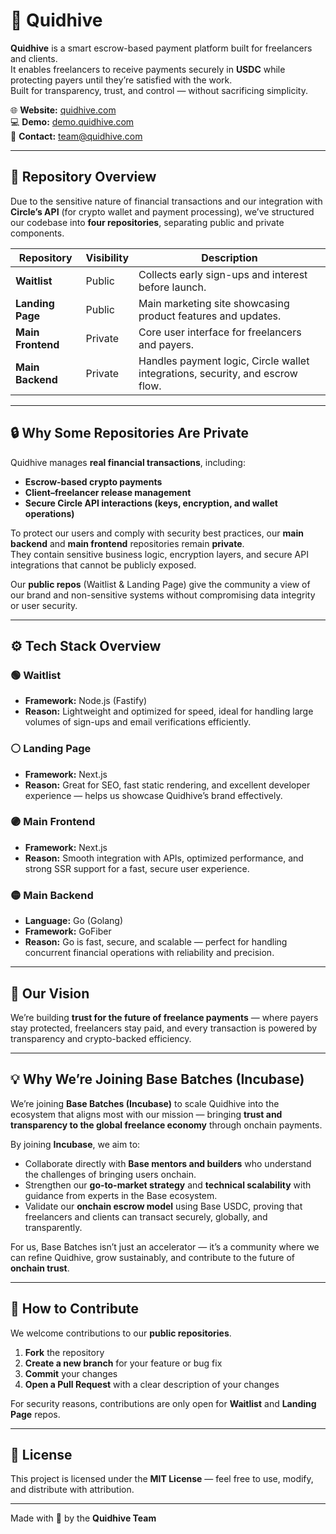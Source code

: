 # 🐝 Quidhive

**Quidhive** is a smart escrow-based payment platform built for freelancers and clients.  
It enables freelancers to receive payments securely in **USDC** while protecting payers until they’re satisfied with the work.  
Built for transparency, trust, and control — without sacrificing simplicity.

🌐 **Website:** [quidhive.com](https://quidhive.com)  
💻 **Demo:** [demo.quidhive.com](https://demo.quidhive.com)  
📧 **Contact:** team@quidhive.com

---

## 📂 Repository Overview

Due to the sensitive nature of financial transactions and our integration with **Circle’s API** (for crypto wallet and payment processing), we’ve structured our codebase into **four repositories**, separating public and private components.

| Repository | Visibility | Description |
|-------------|-------------|--------------|
| **Waitlist** | Public | Collects early sign-ups and interest before launch. |
| **Landing Page** | Public | Main marketing site showcasing product features and updates. |
| **Main Frontend** | Private | Core user interface for freelancers and payers. |
| **Main Backend** | Private | Handles payment logic, Circle wallet integrations, security, and escrow flow. |

---

## 🔒 Why Some Repositories Are Private

Quidhive manages **real financial transactions**, including:
- **Escrow-based crypto payments**
- **Client–freelancer release management**
- **Secure Circle API interactions (keys, encryption, and wallet operations)**

To protect our users and comply with security best practices, our **main backend** and **main frontend** repositories remain **private**.  
They contain sensitive business logic, encryption layers, and secure API integrations that cannot be publicly exposed.

Our **public repos** (Waitlist & Landing Page) give the community a view of our brand and non-sensitive systems without compromising data integrity or user security.

---

## ⚙️ Tech Stack Overview

### 🟢 **Waitlist**
- **Framework:** Node.js (Fastify)
- **Reason:** Lightweight and optimized for speed, ideal for handling large volumes of sign-ups and email verifications efficiently.

### ⚪ **Landing Page**
- **Framework:** Next.js
- **Reason:** Great for SEO, fast static rendering, and excellent developer experience — helps us showcase Quidhive’s brand effectively.

### 🟣 **Main Frontend**
- **Framework:** Next.js
- **Reason:** Smooth integration with APIs, optimized performance, and strong SSR support for a fast, secure user experience.

### 🟡 **Main Backend**
- **Language:** Go (Golang)  
- **Framework:** GoFiber  
- **Reason:** Go is fast, secure, and scalable — perfect for handling concurrent financial operations with reliability and precision.

---

## 🚀 Our Vision

We’re building **trust for the future of freelance payments** — where payers stay protected, freelancers stay paid, and every transaction is powered by transparency and crypto-backed efficiency.

---

## 💡 Why We’re Joining Base Batches (Incubase)

We’re joining **Base Batches (Incubase)** to scale Quidhive into the ecosystem that aligns most with our mission — bringing **trust and transparency to the global freelance economy** through onchain payments.

By joining **Incubase**, we aim to:
- Collaborate directly with **Base mentors and builders** who understand the challenges of bringing users onchain.
- Strengthen our **go-to-market strategy** and **technical scalability** with guidance from experts in the Base ecosystem.
- Validate our **onchain escrow model** using Base USDC, proving that freelancers and clients can transact securely, globally, and transparently.

For us, Base Batches isn’t just an accelerator — it’s a community where we can refine Quidhive, grow sustainably, and contribute to the future of **onchain trust**.

---

## 🤝 How to Contribute

We welcome contributions to our **public repositories**.

1. **Fork** the repository  
2. **Create a new branch** for your feature or bug fix  
3. **Commit** your changes  
4. **Open a Pull Request** with a clear description of your changes  

For security reasons, contributions are only open for **Waitlist** and **Landing Page** repos.

---

## 📜 License

This project is licensed under the **MIT License** — feel free to use, modify, and distribute with attribution.

---

Made with 💛 by the **Quidhive Team**

